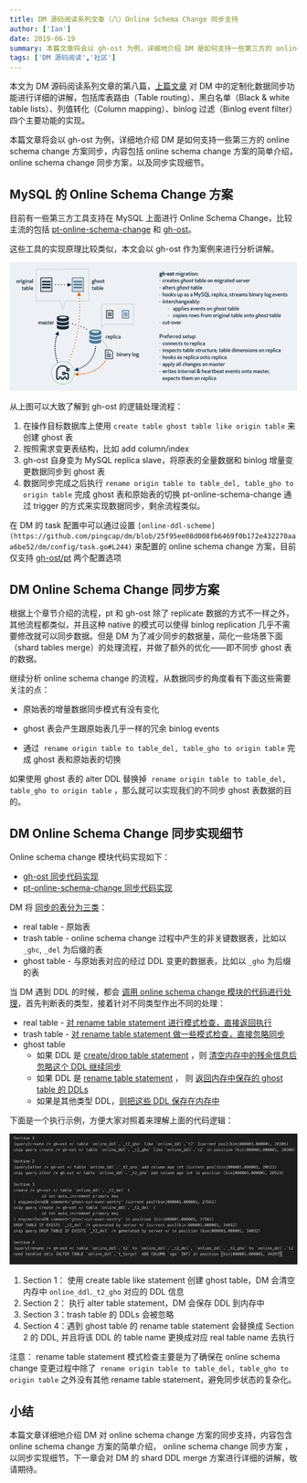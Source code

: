 ```yaml
---
title: DM 源码阅读系列文章（八）Online Schema Change 同步支持
author: ['Ian']
date: 2019-06-19
summary: 本篇文章将会以 gh-ost 为例，详细地介绍 DM 是如何支持一些第三方的 online schema change 方案同步，内容包括 online schema change 方案的简单介绍，online schema change 同步方案，以及同步实现细节。
tags: ['DM 源码阅读','社区']
---
```



本文为 DM 源码阅读系列文章的第八篇，[上篇文章](https://pingcap.com/blog-cn/dm-source-code-reading-7/) 对 DM 中的定制化数据同步功能进行详细的讲解，包括库表路由（Table routing）、黑白名单（Black & white table lists）、列值转化（Column mapping）、binlog 过滤（Binlog event filter）四个主要功能的实现。

本篇文章将会以 gh-ost 为例，详细地介绍 DM 是如何支持一些第三方的 online schema change 方案同步，内容包括 online schema change 方案的简单介绍，online schema change 同步方案，以及同步实现细节。

## MySQL 的 Online Schema Change 方案

目前有一些第三方工具支持在 MySQL 上面进行 Online Schema Change，比较主流的包括 [pt-online-schema-change](https://www.percona.com/doc/percona-toolkit/LATEST/pt-online-schema-change.html) 和 [gh-ost](https://github.com/github/gh-ost)。

这些工具的实现原理比较类似，本文会以 gh-ost 作为案例来进行分析讲解。

![](media/dm-source-code-reading-8/1.png)

从上图可以大致了解到 gh-ost 的逻辑处理流程：

1. 在操作目标数据库上使用 `create table ghost table like origin table` 来创建 ghost 表
2. 按照需求变更表结构，比如 add column/index
3. gh-ost 自身变为 MySQL replica slave，将原表的全量数据和 binlog 增量变更数据同步到 ghost 表
4. 数据同步完成之后执行 `rename origin table to table_del, table_gho to origin table` 完成 ghost 表和原始表的切换 pt-online-schema-change 通过 trigger 的方式来实现数据同步，剩余流程类似。

在 DM 的 task 配置中可以通过设置 `[online-ddl-scheme](https://github.com/pingcap/dm/blob/25f95ee08d008fb6469f0b172e432270aaa6be52/dm/config/task.go#L244)` 来配置的 online schema change 方案，目前仅支持 [gh-ost/pt](https://github.com/pingcap/dm/blob/25f95ee08d008fb6469f0b172e432270aaa6be52/dm/config/task.go#L32) 两个配置选项

## DM Online Schema Change 同步方案

根据上个章节介绍的流程，pt 和 gh-ost 除了 replicate 数据的方式不一样之外，其他流程都类似，并且这种 native 的模式可以使得 binlog replication 几乎不需要修改就可以同步数据。但是 DM 为了减少同步的数据量，简化一些场景下面（shard tables merge）的处理流程，并做了额外的优化——即不同步 ghost 表的数据。

继续分析 online schema change 的流程，从数据同步的角度看有下面这些需要关注的点：

* 原始表的增量数据同步模式有没有变化

* ghost 表会产生跟原始表几乎一样的冗余 binlog events

* 通过  `rename origin table to table_del, table_gho to origin table` 完成 ghost 表和原始表的切换

如果使用 ghost 表的 alter DDL 替换掉  `rename origin table to table_del, table_gho to origin table` ，那么就可以实现我们的不同步 ghost 表数据的目的。

## DM Online Schema Change 同步实现细节

Online schema change 模块代码实现如下：

* [gh-ost 同步代码实现](https://github.com/pingcap/dm/blob/25f95ee08d008fb6469f0b172e432270aaa6be52/syncer/ghost.go)
* [pt-online-schema-change 同步代码实现](https://github.com/pingcap/dm/blob/25f95ee08d008fb6469f0b172e432270aaa6be52/syncer/pt_osc.go)

DM 将 [同步的表分为三类](https://github.com/pingcap/dm/blob/25f95ee08d008fb6469f0b172e432270aaa6be52/syncer/online_ddl.go#L62)：

* real table - 原始表
* trash table - online schema change 过程中产生的非关键数据表，比如以 `_ghc`, `_del` 为后缀的表
* ghost table - 与原始表对应的经过 DDL 变更的数据表，比如以 `_gho` 为后缀的表

当 DM 遇到 DDL 的时候，都会 [调用 online schema change 模块的代码进行处理](https://github.com/pingcap/dm/blob/25f95ee08d008fb6469f0b172e432270aaa6be52/syncer/ddl.go#L210)，首先判断表的类型，接着针对不同类型作出不同的处理：

* real table - [对 rename table statement 进行模式检查，直接返回执行](https://github.com/pingcap/dm/blob/25f95ee08d008fb6469f0b172e432270aaa6be52/syncer/ghost.go#L55)
* trash table - [对 rename table statement 做一些模式检查，直接忽略同步](https://github.com/pingcap/dm/blob/25f95ee08d008fb6469f0b172e432270aaa6be52/syncer/ghost.go#L70)
* ghost table
    * 如果 DDL 是 [create/drop table statement](https://github.com/pingcap/dm/blob/25f95ee08d008fb6469f0b172e432270aaa6be52/syncer/ghost.go#L86)  ，则 [清空内存中的残余信息后忽略这个 DDL 继续同步](https://github.com/pingcap/dm/blob/25f95ee08d008fb6469f0b172e432270aaa6be52/syncer/ghost.go#L87)
    * 如果 DDL 是 [ rename table statement](https://github.com/pingcap/dm/blob/25f95ee08d008fb6469f0b172e432270aaa6be52/syncer/ghost.go#L96) ， 则 [返回内存中保存的 ghost table 的 DDLs](https://github.com/pingcap/dm/blob/25f95ee08d008fb6469f0b172e432270aaa6be52/syncer/ghost.go#L103)
    * 如果是其他类型 DDL，[则把这些 DDL 保存在内存中](https://github.com/pingcap/dm/blob/25f95ee08d008fb6469f0b172e432270aaa6be52/syncer/ghost.go#L119)

下面是一个执行示例，方便大家对照着来理解上面的代码逻辑：

![](media/dm-source-code-reading-8/2.png)

1. Section 1： 使用 create table like statement 创建 ghost table，DM 会清空内存中 `online_ddl`.`_t2_gho` 对应的 DDL 信息
2. Section 2： 执行 alter table statement，DM 会保存 DDL 到内存中
3. Section 3：trash table 的 DDLs 会被忽略
4. Section 4：遇到 ghost table 的 rename table statement 会替换成 Section 2 的 DDL, 并且将该 DDL 的 table name 更换成对应 real table name 去执行

注意： rename table statement 模式检查主要是为了确保在 online schema change 变更过程中除了  `rename origin table to table_del, table_gho to origin table` 之外没有其他 rename table statement，避免同步状态的复杂化。

## 小结

本篇文章详细地介绍 DM 对 online schema change 方案的同步支持，内容包含 online schema change 方案的简单介绍， online schema change 同步方案 ，以同步实现细节。下一章会对 DM 的 shard DDL merge 方案进行详细的讲解，敬请期待。
